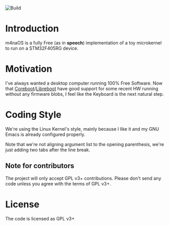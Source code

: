 ![Build](https://github.com/felipebalbi/m4naos/workflows/CMake/badge.svg)

# Introduction

m4naOS is a fully Free (as in **speech**) implementation of a toy
microkernel to run on a STM32F405RG device.

# Motivation

I've always wanted a desktop computer running 100% Free Software. Now that
[Coreboot][1]/[Libreboot][2] have good support for some recent HW running
without any firmware blobs, I feel like the Keyboard is the next natural step.

# Coding Style

We're using the Linux Kernel's style, mainly because I like it and my GNU Emacs
is already configured properly.

Note that we're not aligning argument list to the opening parenthesis, we're
just adding two tabs after the line break.

## Note for contributors

The project will only accept GPL v3+ contributions. Please don't send any code
unless you agree with the terms of GPL v3+.

# License

The code is licensed as GPL v3+

[1]: http://www.coreboot.org/
[2]: https://libreboot.org/

